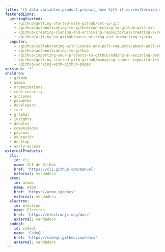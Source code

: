 ```yaml
---
title: '{% data variables.product.product_name %}{% if currentVersion == "free-pro-team@latest" %}.com{% endif %} Documentación de Ayuda'
featuredLinks:
  gettingStarted:
    - /github/getting-started-with-github/set-up-git
    - /github/authenticating-to-github/connecting-to-github-with-ssh
    - /github/creating-cloning-and-archiving-repositories/creating-a-repository-on-github
    - /github/writing-on-github/basic-writing-and-formatting-syntax
  popular:
    - /github/collaborating-with-issues-and-pull-requests/about-pull-requests
    - /github/authenticating-to-github
    - /github/importing-your-projects-to-github/adding-an-existing-project-to-github-using-the-command-line
    - /github/getting-started-with-github/managing-remote-repositories
    - /github/working-with-github-pages
versions: '*'
children:
  - github
  - admin
  - organizations
  - code-security
  - acciones
  - paquetes
  - developers
  - rest
  - graphql
  - insights
  - debates
  - comunidades
  - páginas
  - educación
  - desktop
  - early-access
externalProducts:
  cli:
    id: cli
    name: CLI de GitHub
    href: 'https://cli.github.com/manual'
    external: verdadero
  atom:
    id: átomo
    name: Atom
    href: 'https://atom.io/docs'
    external: verdadero
  electron:
    id: electron
    name: Electron
    href: 'https://electronjs.org/docs'
    external: verdadero
  codeql:
    id: codeql
    name: 'CodeQL'
    href: 'https://codeql.github.com/docs'
    external: verdadero
---
```


